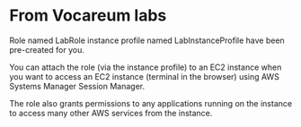 # From Vocareum labs

Role named LabRole 
instance profile named LabInstanceProfile
have been pre-created for you.

You can attach the role (via the instance profile)
to an EC2 instance when you want to access an EC2 instance
(terminal in the browser) using AWS Systems Manager Session Manager.

The role also grants permissions to any applications
running on the instance to access many other
AWS services from the instance.
